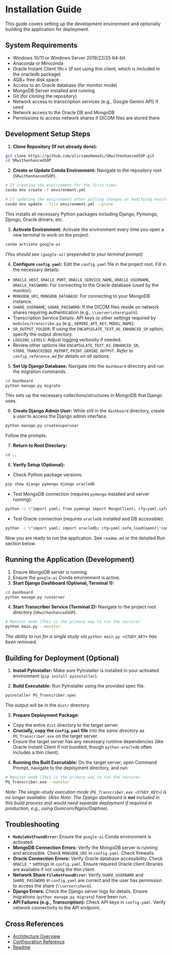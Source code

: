 # Installation Guide

This guide covers setting up the development environment and optionally building the application for deployment.

## System Requirements
- Windows 10/11 or Windows Server 2019/22/25 64-bit
- Anaconda or Miniconda
- Oracle Instant Client 19c+ (if not using thin client, which is included in the oracledb package)
- 4GB+ free disk space
- Access to an Oracle database (for monitor mode)
- MongoDB Server installed and running
- Git (for cloning the repository)
- Network access to transcription services (e.g., Google Gemini API) if used
- Network access to the Oracle DB and MongoDB
- Permissions to access network shares if DICOM files are stored there

## Development Setup Steps

1. **Clone Repository (If not already done):**
```bash
git clone https://github.com/alirzamahmoodi/SRwithenhancedSOP.git
cd SRwithenhancedSOP
```

2. **Create or Update Conda Environment:**
Navigate to the repository root (`SRwithenhancedSOP`).
```bash
# If creating the environment for the first time:
conda env create -f environment.yml

# If updating the environment after pulling changes or modifying environment.yml:
conda env update --file environment.yml --prune
```
This installs all necessary Python packages including Django, Pymongo, Djongo, Oracle drivers, etc.

3. **Activate Environment:**
Activate the environment every time you open a new terminal to work on the project.
```bash
conda activate google-ai
```
*(You should see `(google-ai)` prepended to your terminal prompt)*

4. **Configure `config.yaml`:**
Edit the `config.yaml` file in the project root. Fill in the necessary details:
- `ORACLE_HOST`, `ORACLE_PORT`, `ORACLE_SERVICE_NAME`, `ORACLE_USERNAME`, `ORACLE_PASSWORD`: For connecting to the Oracle database (used by the monitor).
- `MONGODB_URI`, `MONGODB_DATABASE`: For connecting to your MongoDB instance.
- `SHARE_USERNAME`, `SHARE_PASSWORD`: If the DICOM files reside on network shares requiring authentication (e.g., `\\server\share\path`).
- Transcription Service Details: API keys or other settings required by `modules/transcribe.py` (e.g., `GEMINI_API_KEY`, `MODEL_NAME`).
- `SR_OUTPUT_FOLDER`: If using the `ENCAPSULATE_TEXT_AS_ENHANCED_SR` option, specify the output directory.
- `LOGGING_LEVELS`: Adjust logging verbosity if needed.
- Review other options like `ENCAPSULATE_TEXT_AS_ENHANCED_SR`, `STORE_TRANSCRIBED_REPORT`, `PRINT_GEMINI_OUTPUT`.
*Refer to `config_reference.md` for details on all options.*

5. **Set Up Django Database:**
Navigate into the `dashboard` directory and run the migration commands.
```bash
cd dashboard
python manage.py migrate
```
This sets up the necessary collections/structures in MongoDB that Django uses.

6. **Create Django Admin User:**
While still in the `dashboard` directory, create a user to access the Django admin interface.
```bash
python manage.py createsuperuser
```
Follow the prompts.

7. **Return to Root Directory:**
```bash
cd ..
```

8. **Verify Setup (Optional):**
- Check Python package versions:
```bash
pip show django pymongo djongo oracledb
```
- Test MongoDB connection (requires `pymongo` installed and server running):
```bash
python -c \"import yaml; from pymongo import MongoClient; cfg=yaml.safe_load(open(\'config.yaml\')); client=MongoClient(cfg[\'MONGODB_URI\'], serverSelectionTimeoutMS=5000); client.admin.command(\'ping\'); print(\'MongoDB connection successful!\')\"
```
- Test Oracle connection (requires `oracledb` installed and DB accessible):
```bash
python -c \"import yaml; import oracledb; cfg=yaml.safe_load(open(\'config.yaml\')); dsn=oracledb.makedsn(cfg[\'ORACLE_HOST\'], cfg[\'ORACLE_PORT\'], service_name=cfg[\'ORACLE_SERVICE_NAME\']); conn=oracledb.connect(user=cfg[\'ORACLE_USERNAME\'], password=cfg[\'ORACLE_PASSWORD\'], dsn=dsn); print(\'Oracle connection successful! Version:\', conn.version); conn.close()\"
```

Now you are ready to run the application. See `readme.md` or the detailed Run section below.

## Running the Application (Development)

1. Ensure MongoDB server is running.
2. Ensure the `google-ai` Conda environment is active.
3. **Start Django Dashboard (Optional, Terminal 1):**
```bash
cd dashboard
python manage.py runserver
```
4. **Start Transcriber Service (Terminal 2):**
Navigate to the project root directory (`SRwithenhancedSOP`).
```bash
# Monitor mode (This is the primary way to run the service)
python main.py --monitor
```
*The ability to run for a single study via `python main.py <STUDY_KEY>` has been removed.*

## Building for Deployment (Optional)

1. **Install PyInstaller:**
Make sure PyInstaller is installed in your activated environment (`pip install pyinstaller`).

2. **Build Executable:**
Run PyInstaller using the provided spec file.
```bash
pyinstaller PG_Transcriber.spec
```
The output will be in the `dist/` directory.

3. **Prepare Deployment Package:**
- Copy the entire `dist` directory to the target server.
- **Crucially, copy the `config.yaml` file** into the *same directory* as `PG_Transcriber.exe` on the target server.
- Ensure the target server has any necessary runtime dependencies (like Oracle Instant Client if not bundled, though `python-oracledb` often includes a thin client).

4. **Running the Built Executable:**
On the target server, open Command Prompt, navigate to the deployment directory, and run:
```bash
# Monitor mode (This is the primary way to run the service)
PG_Transcriber.exe --monitor
```
*Note: The single-study execution mode (`PG_Transcriber.exe <STUDY_KEY>`) is no longer available.*
*(Also Note: The Django dashboard is **not** included in this build process and would need separate deployment if required in production, e.g., using Gunicorn/Nginx/Daphne).*

## Troubleshooting
- **`ModuleNotFoundError`:** Ensure the `google-ai` Conda environment is activated.
- **MongoDB Connection Errors:** Verify the MongoDB server is running and accessible. Check `MONGODB_URI` in `config.yaml`. Check firewalls.
- **Oracle Connection Errors:** Verify Oracle database accessibility. Check `ORACLE_*` settings in `config.yaml`. Ensure required Oracle client libraries are available if not using the thin client.
- **Network Share `FileNotFoundError`:** Verify `SHARE_USERNAME` and `SHARE_PASSWORD` in `config.yaml` are correct and the user has permission to access the share (`\\server\share`).
- **Django Errors:** Check the Django server logs for details. Ensure migrations (`python manage.py migrate`) have been run.
- **API Failures (e.g., Transcription):** Check API keys in `config.yaml`. Verify network connectivity to the API endpoint.

## Cross References
- [Architecture Overview](architecture.md)
- [Configuration Reference](config_reference.md)
- [Readme](../readme.md)
